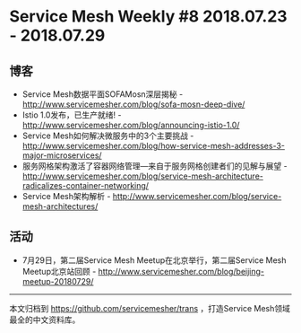 # Service Mesh Weekly #8 2018.07.23 - 2018.07.29

## 博客

- Service Mesh数据平面SOFAMosn深层揭秘 - http://www.servicemesher.com/blog/sofa-mosn-deep-dive/
- Istio 1.0发布，已生产就绪! - http://www.servicemesher.com/blog/announcing-istio-1.0/
- Service Mesh如何解决微服务中的3个主要挑战 - http://www.servicemesher.com/blog/how-service-mesh-addresses-3-major-microservices/
- 服务网格架构激活了容器网络管理—来自于服务网格创建者们的见解与展望 - http://www.servicemesher.com/blog/service-mesh-architecture-radicalizes-container-networking/
- Service Mesh架构解析 - http://www.servicemesher.com/blog/service-mesh-architectures/

## 活动

- 7月29日，第二届Service Mesh Meetup在北京举行，第二届Service Mesh Meetup北京站回顾 - http://www.servicemesher.com/blog/beijing-meetup-20180729/

---

本文归档到 https://github.com/servicemesher/trans ，打造Service Mesh领域最全的中文资料库。